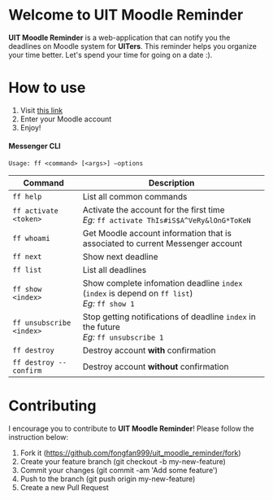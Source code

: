 # Welcome to UIT Moodle Reminder
**UIT Moodle Reminder** is a web-application that can notify you the deadlines on Moodle system for **UITers**. This reminder helps you organize your time better. Let's spend your time for going on a date :&#41;.

# How to use
1. Visit  [this link](http://umr.foxfizz.com/)
2. Enter your Moodle account
3. Enjoy!
#### Messenger CLI
`Usage: ff <command> [<args>] —options`

Command                  | Description
------------------------ | ------------------------
`ff help`                | List all common commands
`ff activate <token>`    | Activate the account for the first time <br/>_Eg:_ `ff activate ThIs#iS$A^VeRy&lOnG*ToKeN`
`ff whoami`              | Get Moodle account information that is associated to current Messenger account
`ff next`                | Show next deadline
`ff list`                | List all deadlines
`ff show <index>`        | Show complete infomation deadline `index` (`index` is depend on `ff list`) <br/>_Eg:_ `ff show 1`
`ff unsubscribe <index>` | Stop getting notifications of deadline `index` in the future <br/>_Eg:_ `ff unsubscribe 1`
`ff destroy`             | Destroy account **with** confirmation
`ff destroy --confirm`   | Destroy account **without** confirmation

# Contributing
I encourage you to contribute to **UIT Moodle Reminder**! Please follow the instruction below:

1. Fork it (https://github.com/fongfan999/uit_moodle_reminder/fork)
2. Create your feature branch (git checkout -b my-new-feature)
3. Commit your changes (git commit -am 'Add some feature')
4. Push to the branch (git push origin my-new-feature)
5. Create a new Pull Request
